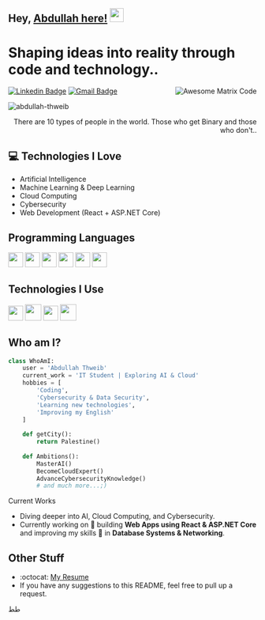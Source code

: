 ## Hey, [Abdullah here!](https://www.linkedin.com/in/abdullah-thweib/)  <img src="https://media.giphy.com/media/hvRJCLFzcasrR4ia7z/giphy.gif" width="28px" height="28px">

<h1>Shaping ideas into reality through code and technology..</h1> 

<img src = 'https://github.com/MarikIshtar007/MarikIshtar007/blob/master/images/matrix.gif' alt = 'Awesome Matrix Code' align='right'/>

[![Linkedin Badge](https://img.shields.io/badge/-abdullah--thweib-blue?style=flat-square&logo=Linkedin&logoColor=white&link=https://www.linkedin.com/in/abdullah-thweib/)](https://www.linkedin.com/in/abdullah-thweib/)
[![Gmail Badge](https://img.shields.io/badge/-abdullahthweib111@gmail.com-c14438?style=flat-square&logo=Gmail&logoColor=white&link=mailto:abdullahthweib111@gmail.com)](mailto:abdullahthweib111@gmail.com)  


<p align="left"> <img src="https://komarev.com/ghpvc/?username=abdullah-thweib" alt="abdullah-thweib" /> </p>

<div style="text-align: right">There are 10 types of people in the world. Those who get Binary and those who don't.. </div>

## :computer: Technologies I Love
* Artificial Intelligence
* Machine Learning & Deep Learning
* Cloud Computing
* Cybersecurity
* Web Development (React + ASP.NET Core)


## Programming Languages
<img src = 'https://github.com/MarikIshtar007/MarikIshtar007/blob/master/images/python2.png' height='30'/>  
<img src = 'https://github.com/MarikIshtar007/MarikIshtar007/blob/master/images/html.svg' width='30'/> 
<img src = 'https://github.com/MarikIshtar007/MarikIshtar007/blob/master/images/css.svg' width='30'/>  
<img src = 'https://github.com/MarikIshtar007/MarikIshtar007/blob/master/images/js.svg' width='30'/>  
<img src = 'https://github.com/MarikIshtar007/MarikIshtar007/blob/master/images/sql.svg' width='30'/>  
<img src = 'https://github.com/MarikIshtar007/MarikIshtar007/blob/master/images/java.svg' width='30'/>  

## Technologies I Use
<img src = 'https://github.com/MarikIshtar007/MarikIshtar007/blob/master/images/pycharm.svg' width='30'/>  
<img src = 'https://github.com/MarikIshtar007/MarikIshtar007/blob/master/images/react.svg' width='33'/>  
<img src = 'https://github.com/MarikIshtar007/MarikIshtar007/blob/master/images/git.svg' width='30'/>  
<img src = 'https://github.com/MarikIshtar007/MarikIshtar007/blob/master/images/nodejs.svg' width='33'/>  

## Who am I?
```python
class WhoAmI:
    user = 'Abdullah Thweib'
    current_work = 'IT Student | Exploring AI & Cloud'
    hobbies = [
        'Coding',
        'Cybersecurity & Data Security',
        'Learning new technologies',
        'Improving my English'
    ]
    
    def getCity():
        return Palestine()
    
    def Ambitions():
        MasterAI()
        BecomeCloudExpert()
        AdvanceCybersecurityKnowledge()
        # and much more...;)
```

 Current Works
 * Diving deeper into AI, Cloud Computing, and Cybersecurity.
 * Currently working on 🔭 building **Web Apps using React & ASP.NET Core** and improving my skills 🌱 in **Database Systems & Networking**.
 
## Other Stuff
  - :octocat: [My Resume](https://www.linkedin.com/in/abdullah-thweib/)  
  - If you have any suggestions to this README, feel free to pull up a request.  



طط
